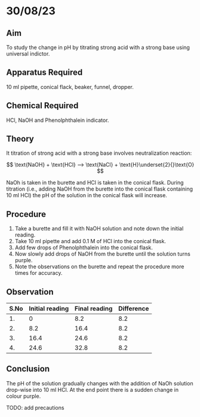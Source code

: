 # 30/08/23

## Aim

To study the change in pH by titrating strong acid with a strong base using universal indictor.

## Apparatus Required

10 ml pipette, conical flack, beaker, funnel, dropper.

## Chemical Required

HCl, NaOH and Phenolphthalein indicator.

## Theory

It titration of strong acid with a strong base involves neutralization reaction:

$$
\text{NaOH} + \text{HCl} --> \text{NaCl} + \text{H}\underset{2}{}\text{O}
$$

NaOh is taken in the burette and HCl is taken in the conical flask. During titration (i.e., adding NaOH from the burette into the conical flask containing 10 ml HCl) the pH of the solution in the conical flask will increase.

## Procedure

1. Take a burette and fill it with NaOH solution and note down the initial reading.
2. Take 10 ml pipette and add 0.1 M of HCl into the conical flask.
3. Add few drops of Phenolphthalein into the conical flask.
4. Now slowly add drops of NaOH from the burette until the solution turns purple.
5. Note the observations on the burette and repeat the procedure more times for accuracy.

## Observation

| S.No | Initial reading | Final reading | Difference |
| ---- | --------------- | ------------- | ---------- |
| 1.   | 0               | 8.2           | 8.2        |
| 2.   | 8.2             | 16.4          | 8.2        |
| 3.   | 16.4            | 24.6          | 8.2        |
| 4.   | 24.6            | 32.8          | 8.2        |

## Conclusion 

The pH of the solution gradually changes with the addition of NaOh solution drop-wise into 10 ml HCl. At the end point there is a sudden change in colour purple.


TODO: add precautions